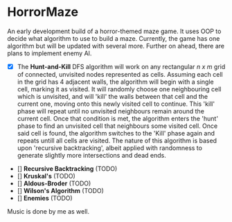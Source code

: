 # HorrorMaze
An early development build of a horror-themed maze game. It uses OOP to decide what algorithm to use to build a maze. Currently, the game has one algorithm but will be updated with several more. Further on ahead, there are plans to implement enemy AI.

- [x] The **Hunt-and-Kill** DFS algorithm will work on any rectangular _n x m_ grid of connected, unvisited nodes represented as cells. Assuming each cell in the grid has 4 adjacent walls, the algorithm will begin with a single cell, marking it as visited. It will randomly choose one neighbouring cell which is unvisited, and will 'kill' the walls between that cell and the current one, moving onto this newly visited cell to continue. This 'kill' phase will repeat until no unvisited neighbours remain around the current cell. Once that condition is met, the algorithm enters the 'hunt' phase to find an unvisited cell that neighbours some visited cell. Once said cell is found, the algorithm switches to the 'Kill' phase again and repeats untill all cells are visited.
The nature of this algorithm is based upon 'recursive backtracking', albeit applied with randomness to generate slightly more intersections and dead ends.
- [] **Recursive Backtracking** (TODO)
- [] **Kruskal's** (TODO)
- [] **Aldous-Broder** (TODO)
- [] **Wilson's Algorithm** (TODO)
- [] **Enemies** (TODO) 

Music is done by me as well.
